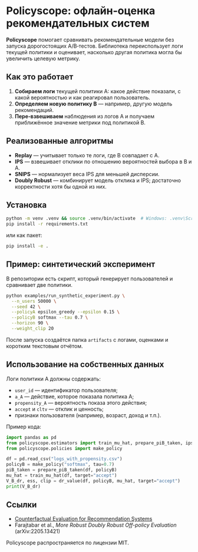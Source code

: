 # Policyscope: офлайн-оценка рекомендательных систем

**Policyscope** помогает сравнивать рекомендательные модели без запуска дорогостоящих A/B‑тестов.
Библиотека переиспользует логи текущей политики и оценивает, насколько другая политика могла бы увеличить целевую метрику.

## Как это работает

1. **Собираем логи** текущей политики A: какое действие показали, с какой вероятностью и как реагировал пользователь.
2. **Определяем новую политику B** — например, другую модель рекомендаций.
3. **Пере‑взвешиваем** наблюдения из логов A и получаем приближённое значение метрики под политикой B.

## Реализованные алгоритмы

- **Replay** — учитывает только те логи, где B совпадает с A.
- **IPS** — взвешивает отклики по отношению вероятностей выбора в B и A.
- **SNIPS** — нормализует веса IPS для меньшей дисперсии.
- **Doubly Robust** — комбинирует модель отклика и IPS; достаточно корректности хотя бы одной из них.

## Установка

```bash
python -m venv .venv && source .venv/bin/activate  # Windows: .venv\Scripts\activate
pip install -r requirements.txt
```

или как пакет:

```bash
pip install -e .
```

## Пример: синтетический эксперимент

В репозитории есть скрипт, который генерирует пользователей и сравнивает две политики.

```bash
python examples/run_synthetic_experiment.py \
  --n_users 50000 \
  --seed 42 \
  --policyA epsilon_greedy --epsilon 0.15 \
  --policyB softmax --tau 0.7 \
  --horizon 90 \
  --weight_clip 20
```

После запуска создаётся папка `artifacts` с логами, оценками и коротким текстовым отчётом.

## Использование на собственных данных

Логи политики A должны содержать:

- `user_id` — идентификатор пользователя;
- `a_A` — действие, которое показала политика A;
- `propensity_A` — вероятность показа этого действия;
- `accept` и `cltv` — отклик и ценность;
- признаки пользователя (например, возраст, доход и т.п.).

Пример кода:

```python
import pandas as pd
from policyscope.estimators import train_mu_hat, prepare_piB_taken, ips_value, snips_value, dr_value
from policyscope.policies import make_policy

df = pd.read_csv("logs_with_propensity.csv")
policyB = make_policy("softmax", tau=0.7)
piB_taken = prepare_piB_taken(df, policyB)
mu_hat = train_mu_hat(df, target="accept")
V_B_dr, ess, clip = dr_value(df, policyB, mu_hat, target="accept")
print(V_B_dr)
```

## Ссылки

- [Counterfactual Evaluation for Recommendation Systems](https://eugeneyan.com/writing/offline-recsys/)
- Farajtabar et al., *More Robust Doubly Robust Off-policy Evaluation* (arXiv:2205.13421)

Policyscope распространяется по лицензии MIT.
